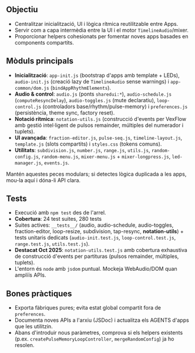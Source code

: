 ## Objectiu
- Centralitzar inicialització, UI i lògica rítmica reutilitzable entre Apps.
- Servir com a capa intermèdia entre la UI i el motor `TimelineAudio`/mixer.
- Proporcionar helpers cohesionats per fomentar noves apps basades en components compartits.

## Mòduls principals
- **Inicialització**: `app-init.js` (bootstrap d'apps amb template + LEDs),
  `audio-init.js` (creació lazy de `TimelineAudio` sense warnings) i
  `app-common/dom.js` (`bindAppRhythmElements`).
- **Audio & control**: `audio.js` (ponts `sharedui:*`), `audio-schedule.js`
  (`computeResyncDelay`), `audio-toggles.js` (mute declaratiu), `loop-control.js`
  (controladors base/rhythm/pulse-memory) i `preferences.js` (persistència, theme
  sync, factory reset).
- **Notació rítmica**: `notation-utils.js` (construcció d'events per VexFlow amb
  gestió intel·ligent de pulsos remainder, múltiples del numerador i tuplets).
- **UI avançada**: `fraction-editor.js`, `pulse-seq.js`, `timeline-layout.js`,
  `template.js` (slots compartits) i `styles.css` (tokens comuns).
- **Utilitats**: `subdivision.js`, `number.js`, `range.js`, `utils.js`,
  `random-config.js`, `random-menu.js`, `mixer-menu.js` + `mixer-longpress.js`,
  `led-manager.js`, `events.js`.

Mantén aquestes peces modulars; si detectes lògica duplicada a les apps,
mou-la aquí i dóna-li API clara.

## Tests
- Execució amb `npm test` des de l'arrel.
- **Cobertura**: 24 test suites, 280 tests
- Suites actives: `__tests__/` (audio, audio-schedule, audio-toggles,
  fraction-editor, loop-resize, subdivision, tap-resync, **notation-utils**) + tests unitaris
  dedicats (`audio-init.test.js`, `loop-control.test.js`, `range.test.js`,
  `utils.test.js`).
- **Destacat Oct 2025**: `notation-utils.test.js` amb cobertura exhaustiva de
  construcció d'events per partituras (pulsos remainder, múltiples, tuplets).
- L'entorn és `node` amb `jsdom` puntual. Mockeja WebAudio/DOM quan ampliïs APIs.

## Bones pràctiques
- Exporta fàbriques pures; evita estat global compartit fora de `preferences`.
- Documenta noves APIs a l'arxiu (JSDoc) i actualitza els AGENTS d'apps que les
  utilitzin.
- Abans d'introduir nous paràmetres, comprova si els helpers existents (p.ex.
  `createPulseMemoryLoopController`, `mergeRandomConfig`) ja ho resolen.
